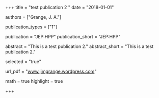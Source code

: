 +++
title = "test publication 2 "
date = "2018-01-01"

authors = ["Grange, J. A."]

publication_types = ["1"]

publication = "JEP:HPP"
publication_short = "JEP:HPP"

abstract = "This is a test publication 2."
abstract_short = "This is a test publication 2."

selected = "true"

url_pdf = "www.jimgrange.wordpress.com"

math = true
highlight = true

+++